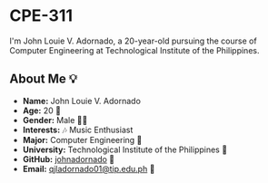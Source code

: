 # CPE-311

I'm John Louie V. Adornado, a 20-year-old pursuing the course of Computer Engineering at Technological Institute of the Philippines.

## About Me 💡

- **Name:** John Louie V. Adornado
- **Age:** 20 🎂
- **Gender:** Male 👨‍💻
- **Interests:** 🎶 Music Enthusiast
- **Major:** Computer Engineering 🤖
- **University:** Technological Institute of the Philippines 🏫
- **GitHub:** [johnadornado](https://github.com/johnadornado) 🐙
- **Email:** qjladornado01@tip.edu.ph 📧
